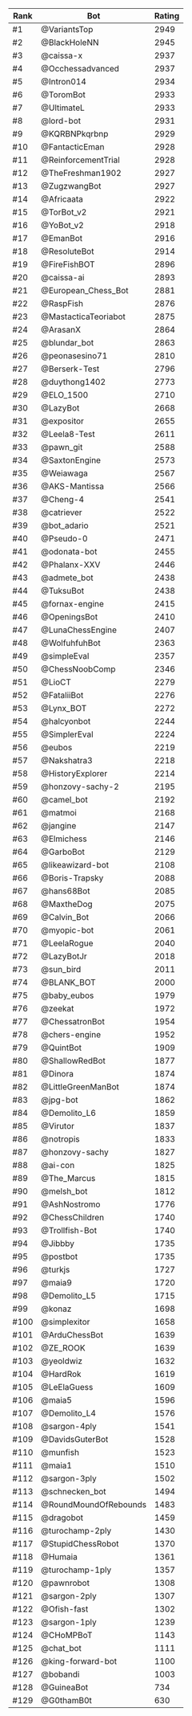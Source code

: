 Rank|Bot|Rating
---|---|---
#1|@VariantsTop|2949
#2|@BlackHoleNN|2945
#3|@caissa-x|2937
#4|@Occhessadvanced|2937
#5|@Intron014|2934
#6|@ToromBot|2933
#7|@UltimateL|2933
#8|@lord-bot|2931
#9|@KQRBNPkqrbnp|2929
#10|@FantacticEman|2928
#11|@ReinforcementTrial|2928
#12|@TheFreshman1902|2927
#13|@ZugzwangBot|2927
#14|@Africaata|2922
#15|@TorBot_v2|2921
#16|@YoBot_v2|2918
#17|@EmanBot|2916
#18|@ResoluteBot|2914
#19|@FireFishBOT|2896
#20|@caissa-ai|2893
#21|@European_Chess_Bot|2881
#22|@RaspFish|2876
#23|@MastacticaTeoriabot|2875
#24|@ArasanX|2864
#25|@blundar_bot|2863
#26|@peonasesino71|2810
#27|@Berserk-Test|2796
#28|@duythong1402|2773
#29|@ELO_1500|2710
#30|@LazyBot|2668
#31|@expositor|2655
#32|@Leela8-Test|2611
#33|@pawn_git|2588
#34|@SaxtonEngine|2573
#35|@Weiawaga|2567
#36|@AKS-Mantissa|2566
#37|@Cheng-4|2541
#38|@catriever|2522
#39|@bot_adario|2521
#40|@Pseudo-0|2471
#41|@odonata-bot|2455
#42|@Phalanx-XXV|2446
#43|@admete_bot|2438
#44|@TuksuBot|2438
#45|@fornax-engine|2415
#46|@OpeningsBot|2410
#47|@LunaChessEngine|2407
#48|@WolfuhfuhBot|2363
#49|@simpleEval|2357
#50|@ChessNoobComp|2346
#51|@LioCT|2279
#52|@FataliiBot|2276
#53|@Lynx_BOT|2272
#54|@halcyonbot|2244
#55|@SimplerEval|2224
#56|@eubos|2219
#57|@Nakshatra3|2218
#58|@HistoryExplorer|2214
#59|@honzovy-sachy-2|2195
#60|@camel_bot|2192
#61|@matmoi|2168
#62|@jangine|2147
#63|@Elmichess|2146
#64|@GarboBot|2129
#65|@likeawizard-bot|2108
#66|@Boris-Trapsky|2088
#67|@hans68Bot|2085
#68|@MaxtheDog|2075
#69|@Calvin_Bot|2066
#70|@myopic-bot|2061
#71|@LeelaRogue|2040
#72|@LazyBotJr|2018
#73|@sun_bird|2011
#74|@BLANK_BOT|2000
#75|@baby_eubos|1979
#76|@zeekat|1972
#77|@ChessatronBot|1954
#78|@chers-engine|1952
#79|@QuintBot|1909
#80|@ShallowRedBot|1877
#81|@Dinora|1874
#82|@LittleGreenManBot|1874
#83|@jpg-bot|1862
#84|@Demolito_L6|1859
#85|@Virutor|1837
#86|@notropis|1833
#87|@honzovy-sachy|1827
#88|@ai-con|1825
#89|@The_Marcus|1815
#90|@melsh_bot|1812
#91|@AshNostromo|1776
#92|@ChessChildren|1740
#93|@Trollfish-Bot|1740
#94|@Jibbby|1735
#95|@postbot|1735
#96|@turkjs|1727
#97|@maia9|1720
#98|@Demolito_L5|1715
#99|@konaz|1698
#100|@simplexitor|1658
#101|@ArduChessBot|1639
#102|@ZE_ROOK|1639
#103|@yeoldwiz|1632
#104|@HardRok|1619
#105|@LeElaGuess|1609
#106|@maia5|1596
#107|@Demolito_L4|1576
#108|@sargon-4ply|1541
#109|@DavidsGuterBot|1528
#110|@munfish|1523
#111|@maia1|1510
#112|@sargon-3ply|1502
#113|@schnecken_bot|1494
#114|@RoundMoundOfRebounds|1483
#115|@dragobot|1459
#116|@turochamp-2ply|1430
#117|@StupidChessRobot|1370
#118|@Humaia|1361
#119|@turochamp-1ply|1357
#120|@pawnrobot|1308
#121|@sargon-2ply|1307
#122|@Ofish-fast|1302
#123|@sargon-1ply|1239
#124|@CHoMPBoT|1143
#125|@chat_bot|1111
#126|@king-forward-bot|1100
#127|@bobandi|1003
#128|@GuineaBot|734
#129|@G0thamB0t|630
